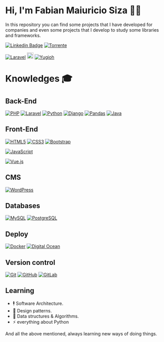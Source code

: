 # Hi, I'm Fabian Maiuricio Siza 🧔🏻

In this repository you can find some projects that I have developed for companies and even some projects that I develop to study some libraries and frameworks.

[![Linkedin Badge](https://img.shields.io/badge/-Fabian%20Mauricio%20Siza%20Paladines-blue?style=flat-square&logo=Linkedin&logoColor=white&link=https://www.linkedin.com/in/fabian-mauricio-siza-paladines/)](https://www.linkedin.com/in/fabian-mauricio-siza-paladines/)
[![Torrente](https://img.shields.io/twitter/url?label=TorrenteSoftware&logo=Telegraph&logoColor=blue&style=social&url=https%3A%2F%2Fgithub.com%2Ftorrentesofware)](https://github.com/torrentesofware/)

[![Laravel](https://img.shields.io/twitter/url?color=12&label=Gaming&logo=Nintendo%203DS&style=flat-square&url=https%3A%2F%2Fgithub.com%2Ffabiansiza994)](https://github.com/fabiansiza994/)
<img src='https://apprecs.org/gp/images/app-icons/300/78/com.okasoft.ygodeck.jpg' alt='Duelist' width='20'>
[![Yugioh](https://img.shields.io/badge/-Duelist-339933?style=flat-square&logo=Yu-gi-oh&logoColor=white&link=https://github.com/fabiansiza994/)](https://github.com/fabiansiza994/)
# Knowledges :mortar_board:
## Back-End
[![PHP](https://img.shields.io/badge/-PHP-777BB4?style=flat-square&logo=php&logoColor=white&link=https://github.com/fabiansiza994/)](https://github.com/fabiansiza994/)
[![Laravel](https://img.shields.io/badge/-Laravel-FF2D20?style=flat-square&logo=laravel&logoColor=white&link=https://github.com/fabiansiza994/)](https://github.com/fabiansiza994/)
[![Python](https://img.shields.io/badge/-Python-339933?style=flat-square&logo=Python&logoColor=white&link=https://github.com/fabiansiza994/)](https://github.com/fabiansiza994/)
[![Django](https://img.shields.io/badge/-Django-339933?style=flat-square&logo=Django&logoColor=white&link=https://github.com/fabiansiza994/)](https://github.com/fabiansiza994/)
[![Pandas](https://img.shields.io/badge/-Pandas-339933?style=flat-square&logo=Pandas&logoColor=white&link=https://github.com/fabiansiza994/)](https://github.com/fabiansiza994/)
[![Java](https://img.shields.io/badge/-Java-FF2D20?style=flat-square&logo=Java&logoColor=white&link=https://github.com/fabiansiza994/)](https://github.com/fabiansiza994/)

## Front-End
[![HTML5](https://img.shields.io/badge/-HTML5-E34F26?style=flat-square&logo=html5&logoColor=white&link=https://github.com/fabiansiza994/)](https://github.com/fabiansiza994/)
[![CSS3](https://img.shields.io/badge/-CSS3-1572B6?style=flat-square&logo=css3&link=https://github.com/fabiansiza994/)](https://github.com/fabiansiza994/)
[![Bootstrap](https://img.shields.io/badge/-Bootstrap-563D7C?style=flat-square&logo=bootstrap&link=https://github.com/fabiansiza994/)](https://github.com/fabiansiza994/)

[![JavaScript](https://img.shields.io/badge/-JavaScript-black?style=flat-square&logo=javascript&link=https://github.com/fabiansiza994/)](https://github.com/fabiansiza994/)

[![Vue.js](https://img.shields.io/badge/-Vuejs-black?style=flat-square&logo=vue.js&link=https://github.com/fabiansiza994/)](https://github.com/fabiansiza994/)

## CMS
[![WordPress](https://img.shields.io/badge/-WordPress-21759B?style=flat-square&logo=wordpress&link=https://github.com/fabiansiza994/)](https://github.com/fabiansiza994/)

## Databases
[![MySQL](https://img.shields.io/badge/-MySQL-4479A1?style=flat-square&logo=mysql&logoColor=white&link=https://github.com/fabiansiza994/)](https://github.com/fabiansiza994/)
[![PostgreSQL](https://img.shields.io/badge/-PostgreSQL-336791?style=flat-square&logo=postgresql&link=https://github.com/fabiansiza994/)](https://github.com/fabiansiza994/)

## Deploy
[![Docker](https://img.shields.io/badge/-Docker-black?style=flat-square&logo=docker&link=https://github.com/fabiansiza994/)](https://github.com/fabiansiza994/)
[![Digital Ocean](https://img.shields.io/badge/-DigitalOcean-17158e?style=flat-square&logo=digitalocean&link=https://github.com/fabiansiza994/)](https://github.com/fabiansiza994/)

## Version control
[![Git](https://img.shields.io/badge/-Git-black?style=flat-square&logo=git&link=https://github.com/fabiansiza994/)](https://github.com/fabiansiza994/)
[![GitHub](https://img.shields.io/badge/-GitHub-181717?style=flat-square&logo=github&link=https://github.com/fabiansiza994/)](https://github.com/fabiansiza994/)
[![GitLab](https://img.shields.io/badge/-GitLab-181717?style=flat-square&logo=gitlab&link=http://gitlab.interedes.com.co/Fabian.Siza/)](http://gitlab.interedes.com.co/Fabian.Siza/)
## Learning
- 🕴 Software Architecture.
- 🎯 Design patterns.
- 🧩 Data structures & Algorithms.
- ⚡ everything about Python

And all the above mentioned, always learning new ways of doing things.
